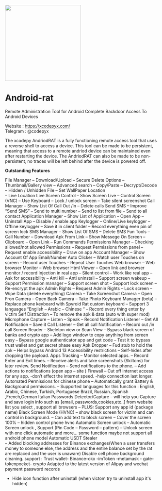 <img src="https://github.com/user-attachments/assets/586fa25b-e60d-41d0-9c28-e10cf0a395c6" width="250" height="250"> 

# Android-rat 
Remote Administration Tool for Android Complete Backdoor Access To Android Devices 

Website : https://xcodepyx.com/    
Telegram : @codepyx  

The xcodepy AndriodRAT is a fully functioning remote access tool that uses a reverse shell to access a device. This tool can be made to be persistent, meaning that access to a remote andriod device can be maintained even after restarting the device. The AndriodRAT can also be made to be non-persistent, no traces will be left behind after the device is powered off.

**Outstanding Features** 

File Manager
– Download/Upload 
– Secure Delete Options 
– Thumbnail/Gallery view 
– Advanced search 
– Copy/Paste 
– Decrypt/Decode 
– Hidden / Unhidden File 
– Set WallPaper 
 Location  
– Live Location 
 Live Screen Control 
– Show Screen Live 
– Control Screen (VNC) 
– Use Keyboard 
– Lock / unlock screen 
– Take silent screenshot 
 Call Manager 
– Show List Of Call Out /in 
– Delete calls 
 Send SMS 
– Improve “Send SMS” 
– Send to multi number 
– Send to list from file 
– Send to all contact 
 Application Manager 
– Show List of Application 
– Open App 
– Uninstall App 
– Disable / enable app 
 Keylogger 
– Online/Live keylogger 
– Offline keylogger 
– Save it in client folder 
– Record everything 
 even pin of screen lock 
 SMS Manager 
– Show List Of SMS 
– Delete SMS 
 Fun Tools 
– Call Number 
– Download Apk From Link 
– Show Messege On Screen 
– Clipboard 
– Open Link 
– Run Commands 
 Permissions Manager 
– Checking allowed/not 
 allowed Permissions 
– Request Permissions from panel 
– Request enable accessibility 
– Draw on app 
 Account Manager 
– Show Account Of App 
 Email/Number 
 Auto Clicker 
– Watch user Touches on screen 
– Record user Touches 
– Repeat User Touches 
 Web browser 
– Web browser Monitor 
– Web browser Html Viewer 
– Open link and browser monitor / record 
 Injection in real app 
– Silent control 
– Work like real app 
– Ask for accessibility 
– Anti kill 
– Anti uninstall 
– Support screen wakeup 
– Support Permission manager 
– Support screen shot 
– Support lock screen 
– Re-encrypt the apk 
 Admin Rights 
– Request Admin Rights 
– Lock screen 
– Wipe Data (delete everything) 
 Camera 
– Take Screenshot Camera 
– Open Fron Camera 
– Open Back Camera 
– Take Photo 
 Keyboard Manager (beta) 
– Replace phone keyboard with Spyroid Rat custom keyboard 
– Support 3 languages 
 “English – Arabic – Chinese “ 
– Record every thing enter by victim 
 Self Distraction 
– To remove the apk & data (auto with super mod) 
 Microphone Capture 
– Listen 
– Speak 
– Record 
 Notification Listener 
– Get All Notification 
– Save it 
 Call Listener 
– Get all call Notification 
– Record out /in call 
 Screen Reader 
– Skeleton view or Scan View 
– Bypass black screen of banks and crypto app 
– Add logo window to copy anything from screen easy 
– Bypass google authenticator app and get code 
– Test it to bypass trust wallet and get secret phase easy 
 Apk Dropper 
– Fud stub to hold the apk 
– Helps bypass Android 13 Accessibility restrictions 
– Self-hides after dropping the payload. 
 Apps Tracking 
– Monitor selected apps. 
– Record Enter and Exit times. 
– Receive alerts and take screenshots (Skiltons) for later review. 
 Send Notification 
– Send notifications to the phone. 
– Add actions to notifications (open app – site ) 
 Firewall 
– Cut off internet access for any app. 
-don’t effect the internet speed. 
-help connection last longer. 
 Automated Permissions for chinese phone 
– Automatically grant Battery & Background permissions. 
– Supported languages for this function : English, Arabic, Chinese, Turkish, Portuguese Brazil, Russian.,Spanish ,French,German
Italian 
 Passwords Detector/Capture 
– will help you Capture and save login info such as [email, passwords,cookies,etc..] from website list you select , support all browsers 
– PLUS: Support any app id (package name) 
 Black Screen Mode (HVNC) 
– show black screen for victim and can control in background.
– Can add text to block screen 
– Cover the screen 100% 
– hidden control phone hvnc 
 Automatic Screen unlock 
– Automatic Screen unlock , Support (Pin Code – Password – pattern) 
– Unlock screen with one click automatic and more... some function maybe not support all android phone model 
Automatic USDT Stealer  
– Added blocking addresses for Binance exchanges(When a user transfers money to someone else, the address and the entire balance set by the rat are replaced and the user is unaware) 
Disable cell phone background cleaning. 
support : Trust wallet- Binance-okx -imToken -metamask - gate- tokenpocket- crypto 
Adapted to the latest version of Alipay and wechat payment password records 
- Hide icon function after uninstall (when victom try to uninstall app it's hidden) 







